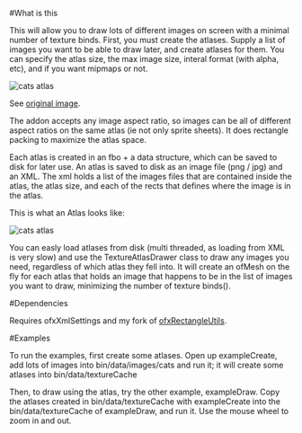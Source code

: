 #What is this

This will allow you to draw lots of different images on screen with a minimal number of texture binds. First, you must create the atlases. Supply a list of images you want to be able to draw later, and create atlases for them. You can specify the atlas size, the max image size, interal format (with alpha, etc), and if you want mipmaps or not.

![cats atlas](https://farm9.staticflickr.com/8748/16957624266_fdfddb6df2_z_d.jpg)

See [original image](https://farm9.staticflickr.com/8748/16957624266_1b86360192_o_d.jpg).

The addon accepts any image aspect ratio, so images can be all of different aspect ratios on the same atlas (ie not only sprite sheets). It does rectangle packing to maximize the atlas space.

Each atlas is created in an fbo + a data structure, which can be saved to disk for later use. An atlas is saved to disk as an image file (png / jpg) and an XML. The xml holds a list of the images files that are contained inside the atlas, the atlas size, and each of the rects that defines where the image is in the atlas.

This is what an Atlas looks like:

![cats atlas](https://farm8.staticflickr.com/7586/16983466005_7091e373f2_z_d.jpg)


You can easly load atlases from disk (multi threaded, as loading from XML is very slow) and use the TextureAtlasDrawer class to draw any images you need, regardless of which atlas they fell into. It will create an ofMesh on the fly for each atlas that holds an image that happens to be in the list of images you want to draw, minimizing the number of texture binds().

#Dependencies

Requires ofxXmlSettings and my fork of [ofxRectangleUtils](https://github.com/armadillu/ofxRectangleUtils).


#Examples

To run the examples, first create some atlases. Open up exampleCreate, add lots of images into bin/data/images/cats and run it; it will create some atlases into bin/data/textureCache

Then, to draw using the atlas, try the other example, exampleDraw. Copy the atlases created in bin/data/textureCache with exampleCreate into the bin/data/textureCache of exampleDraw, and run it. Use the mouse wheel to zoom in and out.
